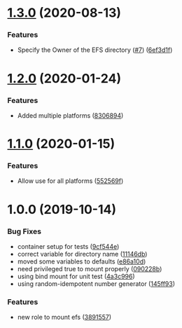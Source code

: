 # [1.3.0](https://github.com/mongodb-ansible-roles/ansible-role-efs/compare/v1.2.0...v1.3.0) (2020-08-13)


### Features

* Specify the Owner of the EFS directory ([#7](https://github.com/mongodb-ansible-roles/ansible-role-efs/issues/7)) ([6ef3d1f](https://github.com/mongodb-ansible-roles/ansible-role-efs/commit/6ef3d1f13aa789d8f604ee463e3ea3ad4b67d70b))

# [1.2.0](https://github.com/mongodb-ansible-roles/ansible-role-efs/compare/v1.1.0...v1.2.0) (2020-01-24)


### Features

* Added multiple platforms ([8306894](https://github.com/mongodb-ansible-roles/ansible-role-efs/commit/830689464264fc806ca2fce493a9767d2c4bf6ce))

# [1.1.0](https://github.com/mongodb-ansible-roles/ansible-role-efs/compare/v1.0.0...v1.1.0) (2020-01-15)


### Features

* Allow use for all platforms ([552569f](https://github.com/mongodb-ansible-roles/ansible-role-efs/commit/552569f24cdf873ce42a9e1c3cb87babfa4312f9))

# 1.0.0 (2019-10-14)


### Bug Fixes

* container setup for tests ([9cf544e](https://github.com/mongodb-ansible-roles/ansible-role-efs/commit/9cf544ede3b3e1e04413cee25f6606a54b1682d7))
* correct variable for directory name ([11146db](https://github.com/mongodb-ansible-roles/ansible-role-efs/commit/11146dbbd3f27d6150cc01cbd55edfda2315f1e6))
* moved some variables to defaults ([e86a10d](https://github.com/mongodb-ansible-roles/ansible-role-efs/commit/e86a10dfdcb673f59083f48a6623defaed0f0524))
* need privileged true to mount properly ([090228b](https://github.com/mongodb-ansible-roles/ansible-role-efs/commit/090228b23c968a1a576db15ffe1374e4d2621c85))
* using bind mount for unit test ([4a3c996](https://github.com/mongodb-ansible-roles/ansible-role-efs/commit/4a3c996ea6c466df767ccdc806e1be8da2c7a054))
* using random-idempotent number generator ([145ff93](https://github.com/mongodb-ansible-roles/ansible-role-efs/commit/145ff93fc9ce7c371157a7bae1538070f9ac8573))


### Features

* new role to mount efs ([3891557](https://github.com/mongodb-ansible-roles/ansible-role-efs/commit/3891557538d5e55afa24a269a13610c6f7819bcd))
